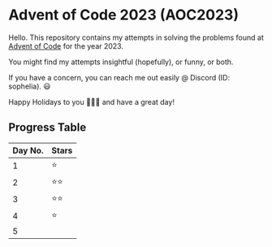 # Advent of Code 2023 (AOC2023)

Hello. This repository contains my attempts in solving the problems found at [Advent of Code](https://adventofcode.com) for the year 2023.

You might find my attempts insightful (hopefully), or funny, or both.

If you have a concern, you can reach me out easily @ Discord (ID: sophelia). 😃

Happy Holidays to you 🎅🎄🌠 and have a great day!

## Progress Table
| **Day No.** | Stars |
|-------------|-------|
| 1           | ⭐     |
| 2           | ⭐⭐   |
| 3           | ⭐⭐   |
| 4           | ⭐     |
| 5           |       |

